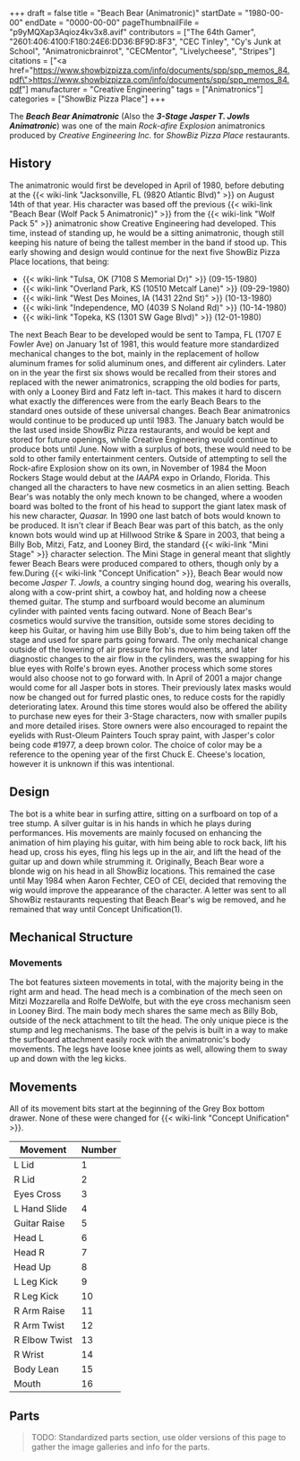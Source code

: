 +++
draft = false
title = "Beach Bear (Animatronic)"
startDate = "1980-00-00"
endDate = "0000-00-00"
pageThumbnailFile = "p9yMQXap3Aqioz4kv3x8.avif"
contributors = ["The 64th Gamer", "2601:406:4100:F180:24E6:DD36:BF9D:8F3", "CEC Tinley", "Cy's Junk at School", "Animatronicbrainrot", "CECMentor", "Livelycheese", "Stripes"]
citations = ["<a href=\"https://www.showbizpizza.com/info/documents/spp/spp_memos_84.pdf\">https://www.showbizpizza.com/info/documents/spp/spp_memos_84.pdf</a>"]
manufacturer = "Creative Engineering"
tags = ["Animatronics"]
categories = ["ShowBiz Pizza Place"]
+++

The ***Beach Bear Animatronic*** (Also the ***3-Stage Jasper T. Jowls Animatronic***) was one of the main *Rock-afire Explosion* animatronics produced by *Creative Engineering Inc.* for *ShowBiz Pizza Place* restaurants.

## History

The animatronic would first be developed in April of 1980, before debuting at the {{< wiki-link "Jacksonville, FL (9820 Atlantic Blvd)" >}} on August 14th of that year. His character was based off the previous {{< wiki-link "Beach Bear (Wolf Pack 5 Animatronic)" >}} from the {{< wiki-link "Wolf Pack 5" >}} animatronic show Creative Engineering had developed. This time, instead of standing up, he would be a sitting animatronic, though still keeping his nature of being the tallest member in the band if stood up. This early showing and design would continue for the next five ShowBiz Pizza Place locations, that being:

- {{< wiki-link "Tulsa, OK (7108 S Memorial Dr)" >}} (09-15-1980)
- {{< wiki-link "Overland Park, KS (10510 Metcalf Lane)" >}} (09-29-1980)
- {{< wiki-link "West Des Moines, IA (1431 22nd St)" >}} (10-13-1980)
- {{< wiki-link "Independence, MO (4039 S Noland Rd)" >}} (10-14-1980)
- {{< wiki-link "Topeka, KS (1301 SW Gage Blvd)" >}} (12-01-1980)

The next Beach Bear to be developed would be sent to Tampa, FL (1707 E Fowler Ave) on January 1st of 1981, this would feature more standardized mechanical changes to the bot, mainly in the replacement of hollow aluminum frames for solid aluminum ones, and different air cylinders. Later on in the year the first six shows would be recalled from their stores and replaced with the newer animatronics, scrapping the old bodies for parts, with only a Looney Bird and Fatz left in-tact. This makes it hard to discern what exactly the differences were from the early Beach Bears to the standard ones outside of these universal changes. Beach Bear animatronics would continue to be produced up until 1983. The January batch would be the last used inside ShowBiz Pizza restaurants, and would be kept and stored for future openings, while Creative Engineering would continue to produce bots until June. Now with a surplus of bots, these would need to be sold to other family entertainment centers. Outside of attempting to sell the Rock-afire Explosion show on its own, in November of 1984 the Moon Rockers Stage would debut at the *IAAPA* expo in Orlando, Florida. This changed all the characters to have new cosmetics in an alien setting. Beach Bear's was notably the only mech known to be changed, where a wooden board was bolted to the front of his head to support the giant latex mask of his new character, *Quasar.* In 1990 one last batch of bots would known to be produced. It isn't clear if Beach Bear was part of this batch, as the only known bots would wind up at Hillwood Strike &amp; Spare in 2003, that being a Billy Bob, Mitzi, Fatz, and Looney Bird, the standard {{< wiki-link "Mini Stage" >}} character selection. The Mini Stage in general meant that slightly fewer Beach Bears were produced compared to others, though only by a few.During {{< wiki-link "Concept Unification" >}}, Beach Bear would now become *Jasper T. Jowls,* a country singing hound dog, wearing his overalls, along with a cow-print shirt, a cowboy hat, and holding now a cheese themed guitar. The stump and surfboard would become an aluminum cylinder with painted vents facing outward. None of Beach Bear's cosmetics would survive the transition, outside some stores deciding to keep his Guitar, or having him use Billy Bob's, due to him being taken off the stage and used for spare parts going forward. The only mechanical change outside of the lowering of air pressure for his movements, and later diagnostic changes to the air flow in the cylinders, was the swapping for his blue eyes with Rolfe's brown eyes. Another process which some stores would also choose not to go forward with. In April of 2001 a major change would come for all Jasper bots in stores. Their previously latex masks would now be changed out for furred plastic ones, to reduce costs for the rapidly deteriorating latex. Around this time stores would also be offered the ability to purchase new eyes for their 3-Stage characters, now with smaller pupils and more detailed irises. Store owners were also encouraged to repaint the eyelids with Rust-Oleum Painters Touch spray paint, with Jasper's color being code #1977, a deep brown color. The choice of color may be a reference to the opening year of the first Chuck E. Cheese's location, however it is unknown if this was intentional.

## Design

The bot is a white bear in surfing attire, sitting on a surfboard on top of a tree stump. A silver guitar is in his hands in which he plays during performances. His movements are mainly focused on enhancing the animation of him playing his guitar, with him being able to rock back, lift his head up, cross his eyes, fling his legs up in the air, and lift the head of the guitar up and down while strumming it. Originally, Beach Bear wore a blonde wig on his head in all ShowBiz locations. This remained the case until May 1984 when Aaron Fechter, CEO of CEI, decided that removing the wig would improve the appearance of the character. A letter was sent to all ShowBiz restaurants requesting that Beach Bear's wig be removed, and he remained that way until Concept Unification(1).

## Mechanical Structure

### Movements

The bot features sixteen movements in total, with the majority being in the right arm and head. The head mech is a combination of the mech seen on Mitzi Mozzarella and Rolfe DeWolfe, but with the eye cross mechanism seen in Looney Bird. The main body mech shares the same mech as Billy Bob, outside of the neck attachment to tilt the head. The only unique piece is the stump and leg mechanisms. The base of the pelvis is built in a way to make the surfboard attachment easily rock with the animatronic's body movements. The legs have loose knee joints as well, allowing them to sway up and down with the leg kicks.

## Movements

All of its movement bits start at the beginning of the Grey Box bottom drawer. None of these were changed for {{< wiki-link "Concept Unification" >}}.

| Movement      | Number |
|---------------|--------|
| L Lid         | 1      |
| R Lid         | 2      |
| Eyes Cross    | 3      |
| L Hand Slide  | 4      |
| Guitar Raise  | 5      |
| Head L        | 6      |
| Head R        | 7      |
| Head Up       | 8      |
| L Leg Kick    | 9      |
| R Leg Kick    | 10     |
| R Arm Raise   | 11     |
| R Arm Twist   | 12     |
| R Elbow Twist | 13     |
| R Wrist       | 14     |
| Body Lean     | 15     |
| Mouth         | 16     |

## Parts

> TODO: Standardized parts section, use older versions of this page to gather the image galleries and info for the parts.